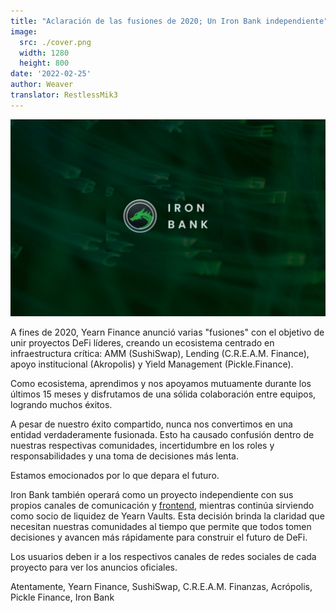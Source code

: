 ```yaml
---
title: "Aclaración de las fusiones de 2020; Un Iron Bank independiente"
image:
  src: ./cover.png
  width: 1280
  height: 800
date: '2022-02-25'
author: Weaver
translator: RestlessMik3
---
```


![](cover.png?w=800&h=450)

A fines de 2020, Yearn Finance anunció varias "fusiones" con el objetivo de unir proyectos DeFi líderes, creando un ecosistema centrado en infraestructura crítica: AMM (SushiSwap), Lending (C.R.E.A.M. Finance), apoyo institucional (Akropolis) y Yield Management (Pickle.Finance).

Como ecosistema, aprendimos y nos apoyamos mutuamente durante los últimos 15 meses y disfrutamos de una sólida colaboración entre equipos, logrando muchos éxitos.

A pesar de nuestro éxito compartido, nunca nos convertimos en una entidad verdaderamente fusionada. Esto ha causado confusión dentro de nuestras respectivas comunidades, incertidumbre en los roles y responsabilidades y una toma de decisiones más lenta.

Estamos emocionados por lo que depara el futuro.

Iron Bank también operará como un proyecto independiente con sus propios canales de comunicación y [frontend](https://app.ib.xyz/), mientras continúa sirviendo como socio de liquidez de Yearn Vaults. Esta decisión brinda la claridad que necesitan nuestras comunidades al tiempo que permite que todos tomen decisiones y avancen más rápidamente para construir el futuro de DeFi.

Los usuarios deben ir a los respectivos canales de redes sociales de cada proyecto para ver los anuncios oficiales.

Atentamente,
Yearn Finance, SushiSwap, C.R.E.A.M. Finanzas, Acrópolis, Pickle Finance, Iron Bank
